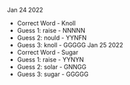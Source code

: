 Jan 24 2022
- Correct Word - Knoll
- Guess 1: raise - NNNNN
- Guess 2: nould - YYNFN
- Guess 3: knoll - GGGGG
Jan 25 2022
- Correct Word - Sugar
- Guess 1: raise - YYNYN
- Guess 2: solar - GNNGG
- Guess 3: sugar - GGGGG
